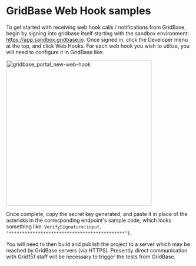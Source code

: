 # GridBase Web Hook samples

To get started with receiving web hook calls / notifications from GridBase, begin by signing into gridbase itself starting with the sandbox environment: https://app.sandbox.gridbase.io. Once signed in, click the Developer menu at the top, and click Web Hooks. For each web hook you wish to utilize, you will need to configure it in GridBase like:

<img width="395" alt="gridbase_portal_new-web-hook" src="https://user-images.githubusercontent.com/99702/164792143-d5b421ca-1022-4e60-8326-9a1e091d6479.png">

Once complete, copy the secret key generated, and paste it in place of the asterisks in the corresponding endpoint's sample code, which looks something like: `VerifySignature(input, "********************************************")`.

You will need to then build and publish the project to a server which may be reached by GridBase servers (via HTTPS). Presently direct communication with Grid151 staff will be necessary to trigger the tests from GridBase.
